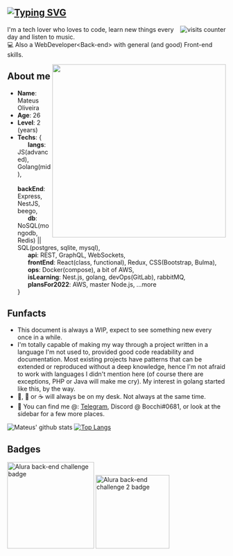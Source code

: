 
## [![Typing SVG](https://readme-typing-svg.herokuapp.com/?lines=Olá,+seja+bem-vindo!;Hello+there!+Welcome!&size=22)](https://git.io/typing-svg) 
<img align="right" src="https://komarev.com/ghpvc/?username=mateusmlo&color=ff69b4" alt="visits counter" />


I'm a tech lover who loves to code, learn new things every day and listen to music. \
:computer: Also a WebDeveloper\<Back-end> with general (and good) Front-end skills.

<img align="right" src="https://user-images.githubusercontent.com/13263031/158471939-34ea7390-7332-42f9-8839-0a957d5be4af.png" width="400" />

## About me 
* **Name**: Mateus Oliveira
* **Age**: 26
* **Level**: 2 (years)
* **Techs**: { \
&nbsp;&nbsp;&nbsp;&nbsp;&nbsp; **langs**: JS(advanced), Golang(mid), \
&nbsp;&nbsp;&nbsp;&nbsp;&nbsp; **backEnd**: Express, NestJS, beego, \
&nbsp;&nbsp;&nbsp;&nbsp;&nbsp; **db**: NoSQL(mongodb, Redis) || SQL(postgres, sqlite, mysql), \
&nbsp;&nbsp;&nbsp;&nbsp;&nbsp; **api**: REST, GraphQL, WebSockets, \
&nbsp;&nbsp;&nbsp;&nbsp;&nbsp; **frontEnd**: React(class, functional), Redux, CSS(Bootstrap, Bulma), \
&nbsp;&nbsp;&nbsp;&nbsp;&nbsp; **ops**: Docker(compose), a bit of AWS, \
&nbsp;&nbsp;&nbsp;&nbsp;&nbsp; **isLearning**: Nest.js, golang, devOps(GitLab), rabbitMQ, \
&nbsp;&nbsp;&nbsp;&nbsp;&nbsp; **plansFor2022**: AWS, master Node.js, ...more \
 } 
 

## Funfacts
* This document is always a WIP, expect to see something new every once in a while.
* I'm totally capable of making my way through a project written in a language I'm not used to, provided good code readability and documentation. Most existing projects have patterns that can be extended or reproduced without a deep knowledge, hence I'm not afraid to work with languages I didn't mention here (of course there are exceptions, PHP or Java will make me cry). My interest in golang started like this, by the way.
* :beer:, :tea: or :coffee: will always be on my desk. Not always at the same time.
* :calling: You can find me @: [Telegram](https://t.me/mmlo95), Discord @ Bocchi#0681, or look at the sidebar for a few more places.


![Mateus' github stats](https://github-readme-stats.vercel.app/api?username=mateusmlo&show_icons=true&count_private=true&line_height=21&theme=panda&hide_border=true)
[![Top Langs](https://github-readme-stats.vercel.app/api/top-langs/?username=mateusmlo&layout=compact&theme=panda&hide=Handlebars&hide_border=true)](https://github.com/anuraghazra/github-readme-stats)

## Badges

<img src="https://user-images.githubusercontent.com/79534537/130526621-667ca50a-35b5-4653-b8e8-b6d96fd4b357.png" alt="Alura back-end challenge badge" title="Alura back-end challenge badge" width="200"/> <img src="https://user-images.githubusercontent.com/13263031/155534008-2c98ac32-2987-427d-b47d-751362bc893b.png" alt="Alura back-end challenge 2 badge" title="Alura back-end challenge #2 badge" width="170"/>



